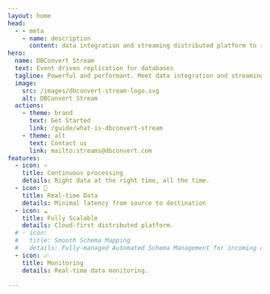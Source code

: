 ```yaml
---
layout: home
head:
  - - meta
    - name: description
      content: data integration and streaming distributed platform to replicate data between databases. 
hero:
  name: DBConvert Stream
  text: Event driven replication for databases
  tagline: Powerful and performant. Meet data integration and streaming distributed platform to replicate data between databases. 
  image:
    src: /images/dbconvert-stream-logo.svg
    alt: DBConvert Stream
  actions:
    - theme: brand
      text: Get Started
      link: /guide/what-is-dbconvert-stream
    - theme: alt
      text: Contact us
      link: mailto:streams@dbconvert.com
features:
  - icon: ♾️
    title: Continuous processing
    details: Right data at the right time, all the time.
  - icon: 🚀
    title: Real-time Data 
    details: Minimal latency from source to destination
  - icon: ☁️
    title: Fully Scalable
    details: Cloud-first distributed platform.
  # - icon: 
  #   title: Smooth Schema Mapping
  #   details: Fully-managed Automated Schema Management for incoming data with the desired destination.
  - icon: 📈
    title: Monitoring
    details: Real-time data monitoring.
  
---
```



<!-- <script setup>
import Counter from './components/Counter.vue'
</script>
<Counter/> -->
